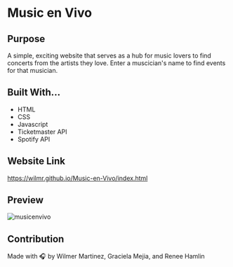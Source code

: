 # Music en Vivo

## Purpose
A simple, exciting website that serves as a hub for music lovers to find concerts from the artists they love. Enter a muscician's name to find events for that musician.

## Built With...
* HTML
* CSS
* Javascript
* Ticketmaster API
* Spotify API

## Website Link
https://wilmr.github.io/Music-en-Vivo/index.html

## Preview
![musicenvivo](https://user-images.githubusercontent.com/50350162/185529696-a0fdb43a-8626-4adc-bde8-f2b5599f63a7.gif)

## Contribution
Made with 🎧 by Wilmer Martinez, Graciela Mejia, and Renee Hamlin

